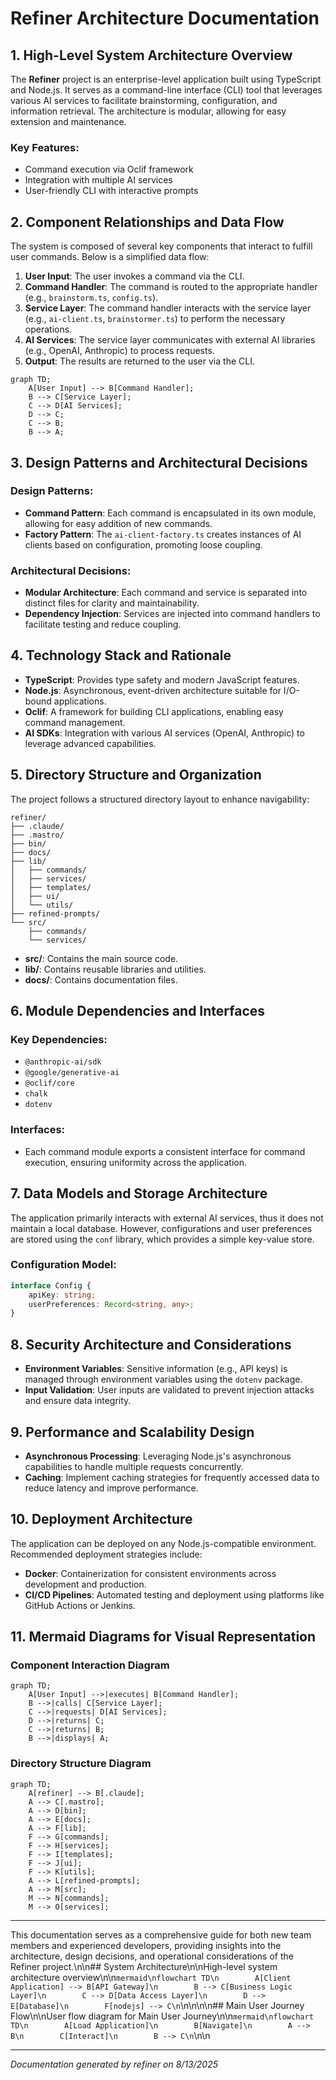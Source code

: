 <!---
This file was automatically generated by refiner
Generated on: 2025-08-13T05:56:22.633Z
Document type: architecture
Title: Architecture Documentation
References: .claude/settings.local.json, .mastro/analytics.json, lib/commands/config.d.ts, lib/commands/config.js, lib/utils/config.d.ts, lib/utils/config.js, refined-prompts/generative-prompt-2025-08-09T21-33-56-948Z.json, refined-prompts/generative-prompt-2025-08-09T21-38-47-439Z.json, src/commands/config.ts, src/utils/config.ts, bin/dev, bin/run, lib/index.d.ts, lib/index.js, lib/commands/brainstorm.d.ts, lib/commands/brainstorm.js, lib/commands/info.d.ts, lib/commands/info.js, lib/commands/refine.d.ts, lib/commands/refine.js

To prevent this file from being overwritten, add custom content
between the CUSTOM_START and CUSTOM_END markers below.
--->

# Refiner Architecture Documentation

## 1. High-Level System Architecture Overview

The **Refiner** project is an enterprise-level application built using TypeScript and Node.js. It serves as a command-line interface (CLI) tool that leverages various AI services to facilitate brainstorming, configuration, and information retrieval. The architecture is modular, allowing for easy extension and maintenance.

### Key Features:
- Command execution via Oclif framework
- Integration with multiple AI services
- User-friendly CLI with interactive prompts

## 2. Component Relationships and Data Flow

The system is composed of several key components that interact to fulfill user commands. Below is a simplified data flow:

1. **User Input**: The user invokes a command via the CLI.
2. **Command Handler**: The command is routed to the appropriate handler (e.g., `brainstorm.ts`, `config.ts`).
3. **Service Layer**: The command handler interacts with the service layer (e.g., `ai-client.ts`, `brainstormer.ts`) to perform the necessary operations.
4. **AI Services**: The service layer communicates with external AI libraries (e.g., OpenAI, Anthropic) to process requests.
5. **Output**: The results are returned to the user via the CLI.

```mermaid
graph TD;
    A[User Input] --> B[Command Handler];
    B --> C[Service Layer];
    C --> D[AI Services];
    D --> C;
    C --> B;
    B --> A;
```

## 3. Design Patterns and Architectural Decisions

### Design Patterns:
- **Command Pattern**: Each command is encapsulated in its own module, allowing for easy addition of new commands.
- **Factory Pattern**: The `ai-client-factory.ts` creates instances of AI clients based on configuration, promoting loose coupling.

### Architectural Decisions:
- **Modular Architecture**: Each command and service is separated into distinct files for clarity and maintainability.
- **Dependency Injection**: Services are injected into command handlers to facilitate testing and reduce coupling.

## 4. Technology Stack and Rationale

- **TypeScript**: Provides type safety and modern JavaScript features.
- **Node.js**: Asynchronous, event-driven architecture suitable for I/O-bound applications.
- **Oclif**: A framework for building CLI applications, enabling easy command management.
- **AI SDKs**: Integration with various AI services (OpenAI, Anthropic) to leverage advanced capabilities.

## 5. Directory Structure and Organization

The project follows a structured directory layout to enhance navigability:

```
refiner/
├── .claude/
├── .mastro/
├── bin/
├── docs/
├── lib/
│   ├── commands/
│   ├── services/
│   ├── templates/
│   ├── ui/
│   └── utils/
├── refined-prompts/
└── src/
    ├── commands/
    └── services/
```

- **src/**: Contains the main source code.
- **lib/**: Contains reusable libraries and utilities.
- **docs/**: Contains documentation files.

## 6. Module Dependencies and Interfaces

### Key Dependencies:
- `@anthropic-ai/sdk`
- `@google/generative-ai`
- `@oclif/core`
- `chalk`
- `dotenv`

### Interfaces:
- Each command module exports a consistent interface for command execution, ensuring uniformity across the application.

## 7. Data Models and Storage Architecture

The application primarily interacts with external AI services, thus it does not maintain a local database. However, configurations and user preferences are stored using the `conf` library, which provides a simple key-value store.

### Configuration Model:
```typescript
interface Config {
    apiKey: string;
    userPreferences: Record<string, any>;
}
```

## 8. Security Architecture and Considerations

- **Environment Variables**: Sensitive information (e.g., API keys) is managed through environment variables using the `dotenv` package.
- **Input Validation**: User inputs are validated to prevent injection attacks and ensure data integrity.

## 9. Performance and Scalability Design

- **Asynchronous Processing**: Leveraging Node.js's asynchronous capabilities to handle multiple requests concurrently.
- **Caching**: Implement caching strategies for frequently accessed data to reduce latency and improve performance.

## 10. Deployment Architecture

The application can be deployed on any Node.js-compatible environment. Recommended deployment strategies include:

- **Docker**: Containerization for consistent environments across development and production.
- **CI/CD Pipelines**: Automated testing and deployment using platforms like GitHub Actions or Jenkins.

## 11. Mermaid Diagrams for Visual Representation

### Component Interaction Diagram
```mermaid
graph TD;
    A[User Input] -->|executes| B[Command Handler];
    B -->|calls| C[Service Layer];
    C -->|requests| D[AI Services];
    D -->|returns| C;
    C -->|returns| B;
    B -->|displays| A;
```

### Directory Structure Diagram
```mermaid
graph TD;
    A[refiner] --> B[.claude];
    A --> C[.mastro];
    A --> D[bin];
    A --> E[docs];
    A --> F[lib];
    F --> G[commands];
    F --> H[services];
    F --> I[templates];
    F --> J[ui];
    F --> K[utils];
    A --> L[refined-prompts];
    A --> M[src];
    M --> N[commands];
    M --> O[services];
```

---

This documentation serves as a comprehensive guide for both new team members and experienced developers, providing insights into the architecture, design decisions, and operational considerations of the Refiner project.\n\n## System Architecture\n\nHigh-level system architecture overview\n\n```mermaid\nflowchart TD\n        A[Client Application] --> B[API Gateway]\n        B --> C[Business Logic Layer]\n        C --> D[Data Access Layer]\n        D --> E[Database]\n        F[nodejs] --> C\n```\n\n\n\n## Main User Journey Flow\n\nUser flow diagram for Main User Journey\n\n```mermaid\nflowchart TD\n        A[Load Application]\n        B[Navigate]\n        A --> B\n        C[Interact]\n        B --> C\n```\n\n

---

<!-- CUSTOM_START -->
<!-- Add your custom content here - it will be preserved during regeneration -->
<!-- CUSTOM_END -->

*Documentation generated by refiner on 8/13/2025*